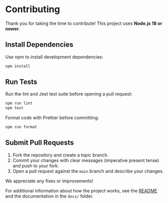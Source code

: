 # Contributing

Thank you for taking the time to contribute! This project uses **Node.js 18 or newer**.

## Install Dependencies

Use npm to install development dependencies:

```bash
npm install
```

## Run Tests

Run the lint and Jest test suite before opening a pull request:

```bash
npm run lint
npm test
```

Format code with Prettier before committing:

```bash
npm run format
```


## Submit Pull Requests

1. Fork the repository and create a topic branch.
2. Commit your changes with clear messages (imperative present tense) and push to your fork.
3. Open a pull request against the `main` branch and describe your changes.

We appreciate any fixes or improvements!

For additional information about how the project works, see the [README](README.md) and the documentation in the `docs/` folder.
